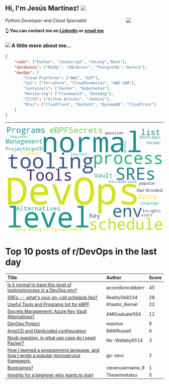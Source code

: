 <!--
**jmartinezl/jmartinezl** is a ✨ _special_ ✨ repository because its `README.md` (this file) appears on your GitHub profile.

Here are some ideas to get you started:

- 🔭 I’m currently working on ...
- 🌱 I’m currently learning ...
- 👯 I’m looking to collaborate on ...
- 🤔 I’m looking for help with ...
- 💬 Ask me about ...
- 📫 How to reach me: ...
- 😄 Pronouns: ...
- ⚡ Fun fact: ...
-->

<h2>Hi, I'm Jesús Martinez! <img src="https://media.giphy.com/media/WUlplcMpOCEmTGBtBW/giphy.gif" width="30"> </h2>
<img align='right' src="https://media.giphy.com/media/NytMLKyiaIh6VH9SPm/giphy.gif" width="120">
<p><em>Python Developer and Cloud Specialist
</em></p>

**👆 You can contact me on [Linkedin](https://www.linkedin.com/in/jes%C3%BAs-martinez-2b7b10104/) or [email me](mailto:jesus.mtz.lorenzo@gmail.com)**

### <img src="https://media.giphy.com/media/VgCDAzcKvsR6OM0uWg/giphy.gif" width="50"> A little more about me...  

```json
{
    "code": ["Python", "Javascript", "GoLang","Bash"],
    "databases": ["MySQL", "SQLServer", "PostgreSQL","Aurora"],
    "devOps": [
        "Cloud Platforms": ["AWS", "GCP"],
        "IaC": ["Terraform", "CloudFormation", "AWS SAM"],
        "Containers": ["Docker", "Kubernetes"],
        "Monitoring": ["Cloudwatch", "Datadog"],
        "CI/CD": ["Github Actions", "Jenkins"],
        "Misc": ["Cloudflare", "Route53", "DynamoDB", "Cloudfront"]
    ]
}
```
---

![Wordcloud](./cloud.png)

# Top 10 posts of r/DevOps in the last day

| Title | Author | Score |
|:---|:---|:---|
| [Is it normal to have this level of tooling/process in a DevOps env?](https://www.reddit.com/r/devops/comments/ti2ssp/is_it_normal_to_have_this_level_of_toolingprocess/) | accordioncobblerr | 45 |
| [SREs -- what's your on-call schedule like?](https://www.reddit.com/r/devops/comments/tie5an/sres_whats_your_oncall_schedule_like/) | RealityOk8234 | 28 |
| [Useful Tools and Programs list for eBPF](https://www.reddit.com/r/devops/comments/ti2b5x/useful_tools_and_programs_list_for_ebpf/) | Khaotic_Kernel | 22 |
| [Secrets Management: Azure Key Vault Alternatives?](https://www.reddit.com/r/devops/comments/thuhv9/secrets_management_azure_key_vault_alternatives/) | AMGraduate564 | 12 |
| [DevOps Project](https://www.reddit.com/r/devops/comments/tihoyi/devops_project/) | expotus | 6 |
| [ArgoCD and Hardcoded configuration](https://www.reddit.com/r/devops/comments/ti9z1f/argocd_and_hardcoded_configuration/) | BAWRussell | 6 |
| [Noob question, in what use case do I need Packer?](https://www.reddit.com/r/devops/comments/tii84t/noob_question_in_what_use_case_do_i_need_packer/) | No-Wallaby6514 | 3 |
| [How I learned a programming language, and how I wrote a popular microservice framework.](https://www.reddit.com/r/devops/comments/tiiv8z/how_i_learned_a_programming_language_and_how_i/) | go-zero | 2 |
| [Bootcamps?](https://www.reddit.com/r/devops/comments/thw5k2/bootcamps/) | cleverusername_9 | 1 |
| [Inisghts for a beginner who wants to start](https://www.reddit.com/r/devops/comments/tiapmy/inisghts_for_a_beginner_who_wants_to_start/) | Theanimetatsu | 0 |
